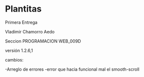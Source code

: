 # Plantitas

Primera Entrega

Vladimir Chamorro Aedo

Seccion PROGRAMACION WEB_009D




versión 1.2.6,1

cambios:

-Arreglo de errores
-error que hacia funcional mal el smooth-scroll
